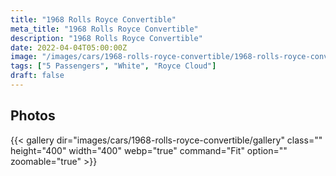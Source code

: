 ```yaml
---
title: "1968 Rolls Royce Convertible"
meta_title: "1968 Rolls Royce Convertible"
description: "1968 Rolls Royce Convertible"
date: 2022-04-04T05:00:00Z
image: "/images/cars/1968-rolls-royce-convertible/1968-rolls-royce-convertible.jpg"
tags: ["5 Passengers", "White", "Royce Cloud"]
draft: false
---
```

## Photos
{{< gallery dir="images/cars/1968-rolls-royce-convertible/gallery" class="" height="400" width="400" webp="true" command="Fit" option="" zoomable="true" >}}
